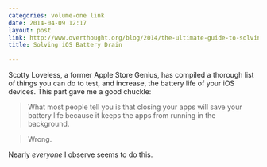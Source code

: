 ```yaml
---
categories: volume-one link
date: 2014-04-09 12:17
layout: post
link: http://www.overthought.org/blog/2014/the-ultimate-guide-to-solving-ios-battery-drain
title: Solving iOS Battery Drain
  
---
```



Scotty Loveless, a former Apple Store Genius, has compiled a thorough list of things you can do to test, and increase, the battery life of your iOS devices. This part gave me a good chuckle: 

> What most people tell you is that closing your apps will save your battery life because it keeps the apps from running in the background.

> Wrong.

Nearly *everyone* I observe seems to do this. 
